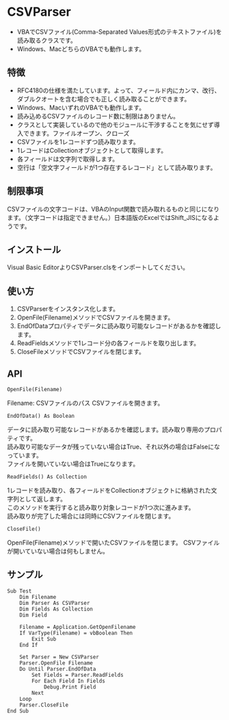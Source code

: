 # CSVParser

 * VBAでCSVファイル(Comma-Separated Values形式のテキストファイル)を読み取るクラスです。
 * Windows、MacどちらのVBAでも動作します。

 ## 特徴
 
 * RFC4180の仕様を満たしています。よって、フィールド内にカンマ、改行、ダブルクオートを含む場合でも正しく読み取ることができます。
 * Windows、MacいずれのVBAでも動作します。
 * 読み込めるCSVファイルのレコード数に制限はありません。
 * クラスとして実装しているので他のモジュールに干渉することを気にせず導入できます。ファイルオープン、クローズ
 * CSVファイルを1レコードずつ読み取ります。
 * 1レコードはCollectionオブジェクトとして取得します。
 * 各フィールドは文字列で取得します。
 * 空行は「空文字フィールドが1つ存在するレコード」として読み取ります。

## 制限事項
CSVファイルの文字コードは、VBAのInput関数で読み取れるものと同じになります。（文字コードは指定できません。）日本語版のExcelではShift_JISになるようです。

## インストール

Visual Basic EditorよりCSVParser.clsをインポートしてください。

## 使い方

 1. CSVParserをインスタンス化します。
 2. OpenFile(Filename)メソッドでCSVファイルを開きます。
 3. EndOfDataプロパティでデータに読み取り可能なレコードがあるかを確認します。
 4. ReadFieldsメソッドで1レコード分の各フィールドを取り出します。
 5. CloseFileメソッドでCSVファイルを閉じます。

## API

	OpenFile(Filename)
Filename: CSVファイルのパス
CSVファイルを開きます。

	EndOfData() As Boolean
データに読み取り可能なレコードがあるかを確認します。読み取り専用のプロパティです。  
読み取り可能なデータが残っていない場合はTrue、それ以外の場合はFalseになっています。  
ファイルを開いていない場合はTrueになります。

	ReadFields() As Collection
1レコードを読み取り、各フィールドをCollectionオブジェクトに格納された文字列として返します。  
このメソッドを実行すると読み取り対象レコードが1つ次に進みます。  
読み取りが完了した場合には同時にCSVファイルを閉じます。

	CloseFile()
OpenFile(Filename)メソッドで開いたCSVファイルを閉じます。
CSVファイルが開いていない場合は何もしません。

## サンプル

	Sub Test
		Dim Filename
		Dim Parser As CSVParser
		Dim Fields As Collection
		Dim Field
		
		Filename = Application.GetOpenFilename
		If VarType(Filename) = vbBoolean Then
			Exit Sub
		End If
		
		Set Parser = New CSVParser
		Parser.OpenFile Filename
		Do Until Parser.EndOfData
			Set Fields = Parser.ReadFields
			For Each Field In Fields
				Debug.Print Field
			Next
		Loop
		Parser.CloseFile
	End Sub
